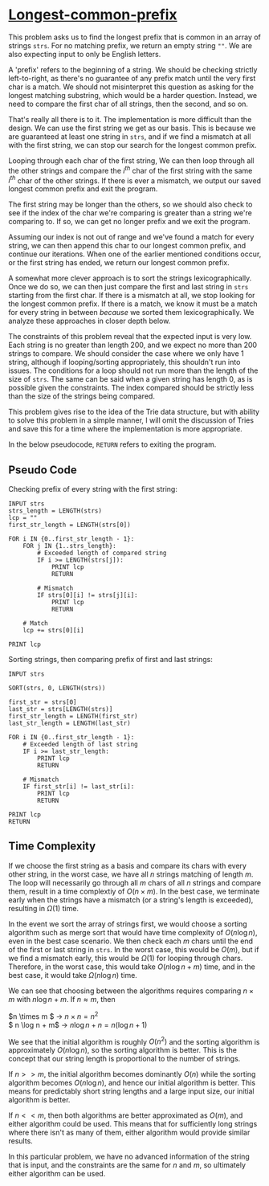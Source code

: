 # [Longest-common-prefix](https://leetcode.com/problems/longest-common-prefix)

This problem asks us to find the longest prefix that is common in an array of strings `strs`. For no matching prefix, we return an empty string `""`. We are also expecting input to only be English letters.

A 'prefix' refers to the beginning of a string. We should be checking strictly left-to-right, as there's no guarantee of any prefix match until the very first char is a match. We should not misinterpret this question as asking for the longest matching substring, which would be a harder question. Instead, we need to compare the first char of all strings, then the second, and so on.

That's really all there is to it. The implementation is more difficult than the design. We can use the first string we get as our basis. This is because we are guaranteed at least one string in `strs`, and if we find a mismatch at all with the first string, we can stop our search for the longest common prefix.

Looping through each char of the first string, We can then loop through all the other strings and compare the $i^{th}$ char of the first string with the same $i^{th}$ char of the other strings. If there is ever a mismatch, we output our saved longest common prefix and exit the program.

The first string may be longer than the others, so we should also check to see if the index of the char we're comparing is greater than a string we're comparing to. If so, we can get no longer prefix and we exit the program.

Assuming our index is not out of range and we've found a match for every string, we can then append this char to our longest common prefix, and continue our iterations. When one of the earlier mentioned conditions occur, or the first string has ended, we return our longest common prefix.

A somewhat more clever approach is to sort the strings lexicographically. Once we do so, we can then just compare the first and last string in `strs` starting from the first char. If there is a mismatch at all, we stop looking for the longest common prefix. If there is a match, we know it must be a match for every string in between *because* we sorted them lexicographically. We analyze these approaches in closer depth below.

The constraints of this problem reveal that the expected input is very low. Each string is no greater than length $200$, and we expect no more than $200$ strings to compare. We should consider  the case where we only have $1$ string, although if looping/sorting appropriately, this shouldn't run into issues. The conditions for a loop should not run more than the length of the size of `strs`. The same can be said when a given string has length $0$, as is possible given the constraints. The index compared should be strictly less than the size of the strings being compared.

This problem gives rise to the idea of the Trie data structure, but with ability to solve this problem in a simple manner, I will omit the discussion of Tries and save this for a time where the implementation is more appropriate. 

In the below pseudocode, `RETURN` refers to exiting the program.

## Pseudo Code
Checking prefix of every string with the first string:
```
INPUT strs
strs_length = LENGTH(strs)
lcp = ""
first_str_length = LENGTH(strs[0])

FOR i IN {0..first_str_length - 1}:
    FOR j IN {1..strs_length}:
        # Exceeded length of compared string
        IF i >= LENGTH(strs[j]):
            PRINT lcp
            RETURN
        
        # Mismatch
        IF strs[0][i] != strs[j][i]:
            PRINT lcp
            RETURN
    
    # Match
    lcp += strs[0][i]

PRINT lcp
```
Sorting strings, then comparing prefix of first and last strings:
```
INPUT strs

SORT(strs, 0, LENGTH(strs))

first_str = strs[0]
last_str = strs[LENGTH(strs)]
first_str_length = LENGTH(first_str)
last_str_length = LENGTH(last_str)

FOR i IN {0..first_str_length - 1}:
    # Exceeded length of last string
    IF i >= last_str_length:
        PRINT lcp
        RETURN

    # Mismatch
    IF first_str[i] != last_str[i]:
        PRINT lcp
        RETURN

PRINT lcp
RETURN
```

## Time Complexity
If we choose the first string as a basis and compare its chars with every other string, in the worst case, we have all $n$ strings matching of length $m$. The loop will necessarily go through all $m$ chars of all $n$ strings and compare them, result in a time complextiy of $O(n \times m)$. In the best case, we terminate early when the strings have a mismatch (or a string's length is exceeded), resulting in $\Omega(1)$ time.

In the event we sort the array of strings first, we would choose a sorting algorithm such as merge sort that would have time complexity of $O(n \log n)$, even in the best case scenario. We then check each $m$ chars until the end of the first or last string in `strs`. In the worst case, this would be $O(m)$, but if we find a mismatch early, this would be $\Omega(1)$ for looping through chars. Therefore, in the worst case, this would take $O(n \log n + m)$ time, and in the best case, it would take $\Omega(n \log n)$ time.

We can see that choosing between the algorithms requires comparing $n \times m$ with $n \log n + m$. If $n \approx m$, then

$n \times m $ &rarr; $n \times n = n^2$ \
$ n \log n + m$ &rarr; $n \log n + n = n(\log n + 1)$

We see that the initial algorithm is roughly $O(n^2)$ and the sorting algorithm is approximately $O(n \log n)$, so the sorting algorithm is better. This is the concept that our string length is proportional to the number of strings.

If $n >> m$, the initial algorithm becomes dominantly $O(n)$ while the sorting algorithm becomes $O(n \log n)$, and hence our initial algorithm is better. This means for predictably short string lengths and a large input size, our initial algorithm is better.

If $n << m$, then both algorithms are better approximated as $O(m)$, and either algorithm could be used. This means that for sufficiently long strings where there isn't as many of them, either algorithm would provide similar results.

In this particular problem, we have no advanced information of the string that is input, and the constraints are the same for $n$ and $m$, so ultimately either algorithm can be used.